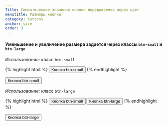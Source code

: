 ```yaml
---
Title: Семантическое значение кнопок передаваемое через цвет
menutitle: Размеры кнопки
category: buttons
anchor: size
order: 3
---
```


#### Уменьшение и увеличение размера задается через классы `btn-small` и `btn-large`

_Использование:_ класс `btn-small`

{% highlight html %}
  <button class="btn-primary btn-xs">Кнопка btn-small</button>
{% endhighlight %}
<div class="bs-docs-example">
  <button class="btn-primary btn-xs">Кнопка btn-small</button>
</div>

_Использование:_ класс `btn-large`

{% highlight html %}
  <button class="btn-primary btn-xs">Кнопка btn-small</button>
  <button class="btn-primary btn-large">Кнопка btn-large</button>
{% endhighlight %}

<div class="bs-docs-example">
  <button class="btn-primary btn-large">Кнопка btn-large</button>
</div>
